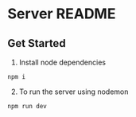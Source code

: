 # Server README 

## Get Started
1. Install node dependencies
```
npm i 
```
2. To run the server using nodemon
```
npm run dev
```